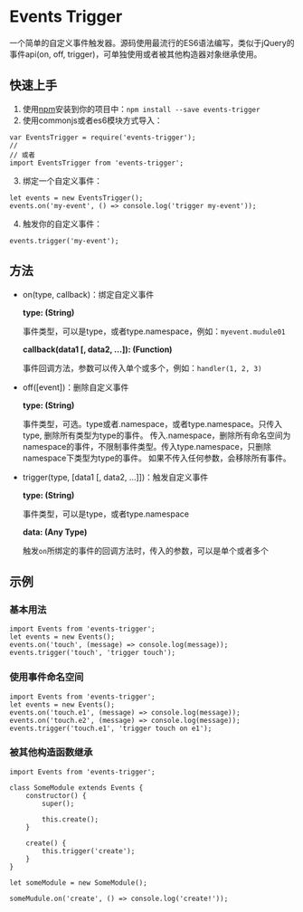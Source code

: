 # Events Trigger
一个简单的自定义事件触发器。源码使用最流行的ES6语法编写，类似于jQuery的事件api(on, off, trigger)，可单独使用或者被其他构造器对象继承使用。

## 快速上手
1. 使用[npm](https://docs.npmjs.com)安装到你的项目中：`npm install --save events-trigger`
2. 使用commonjs或者es6模块方式导入：
````
var EventsTrigger = require('events-trigger');
//
// 或者
import EventsTrigger from 'events-trigger';
````
3. 绑定一个自定义事件：
````
let events = new EventsTrigger();
events.on('my-event', () => console.log('trigger my-event'));
````
4. 触发你的自定义事件：
````
events.trigger('my-event');
````

## 方法

* on(type, callback)：绑定自定义事件

    **type: (String)**

    事件类型，可以是type，或者type.namespace，例如：`myevent.mudule01`

    **callback(data1 [, data2, ...]): (Function)**

    事件回调方法，参数可以传入单个或多个，例如：`handler(1, 2, 3)`


* off([event])：删除自定义事件

    **type: (String)**

    事件类型，可选。type或者.namespace，或者type.namespace。只传入type, 删除所有类型为type的事件。
    传入.namespace，删除所有命名空间为namespace的事件，不限制事件类型。传入type.namespace，只删除namespace下类型为type的事件。
    如果不传入任何参数，会移除所有事件。

* trigger(type, [data1 [, data2, ...]])：触发自定义事件

    **type: (String)**

    事件类型，可以是type，或者type.namespace

    **data: (Any Type)**

    触发`on`所绑定的事件的回调方法时，传入的参数，可以是单个或者多个

## 示例

### 基本用法

````````
import Events from 'events-trigger';
let events = new Events();
events.on('touch', (message) => console.log(message));
events.trigger('touch', 'trigger touch');

````````

### 使用事件命名空间

````````
import Events from 'events-trigger';
let events = new Events();
events.on('touch.e1', (message) => console.log(message));
events.on('touch.e2', (message) => console.log(message));
events.trigger('touch.e1', 'trigger touch on e1');

````````

### 被其他构造函数继承

````````
import Events from 'events-trigger';

class SomeModule extends Events {
    constructor() {
        super();
        
        this.create();
    }
    
    create() {
        this.trigger('create');
    }
}

let someModule = new SomeModule();

someMudule.on('create', () => console.log('create!'));

````````
